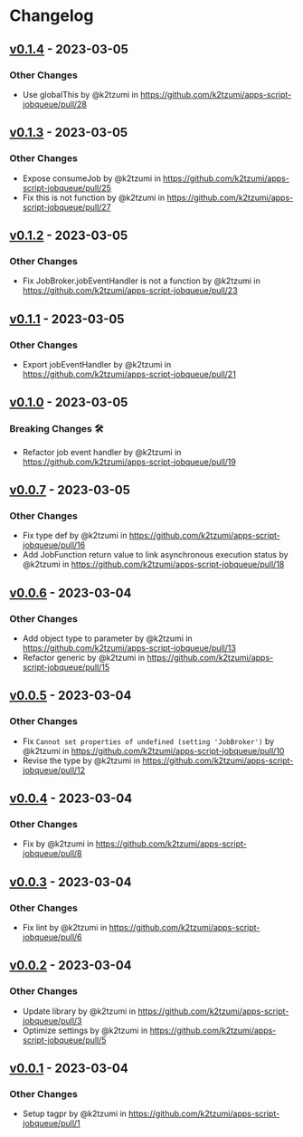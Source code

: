 # Changelog

## [v0.1.4](https://github.com/k2tzumi/apps-script-jobqueue/compare/v0.1.3...v0.1.4) - 2023-03-05
### Other Changes
- Use globalThis by @k2tzumi in https://github.com/k2tzumi/apps-script-jobqueue/pull/28

## [v0.1.3](https://github.com/k2tzumi/apps-script-jobqueue/compare/v0.1.2...v0.1.3) - 2023-03-05
### Other Changes
- Expose consumeJob by @k2tzumi in https://github.com/k2tzumi/apps-script-jobqueue/pull/25
- Fix this is not function by @k2tzumi in https://github.com/k2tzumi/apps-script-jobqueue/pull/27

## [v0.1.2](https://github.com/k2tzumi/apps-script-jobqueue/compare/v0.1.1...v0.1.2) - 2023-03-05
### Other Changes
- Fix JobBroker.jobEventHandler is not a function by @k2tzumi in https://github.com/k2tzumi/apps-script-jobqueue/pull/23

## [v0.1.1](https://github.com/k2tzumi/apps-script-jobqueue/compare/v0.1.0...v0.1.1) - 2023-03-05
### Other Changes
- Export jobEventHandler by @k2tzumi in https://github.com/k2tzumi/apps-script-jobqueue/pull/21

## [v0.1.0](https://github.com/k2tzumi/apps-script-jobqueue/compare/v0.0.7...v0.1.0) - 2023-03-05
### Breaking Changes 🛠
- Refactor job event handler by @k2tzumi in https://github.com/k2tzumi/apps-script-jobqueue/pull/19

## [v0.0.7](https://github.com/k2tzumi/apps-script-jobqueue/compare/v0.0.6...v0.0.7) - 2023-03-05
### Other Changes
- Fix type def by @k2tzumi in https://github.com/k2tzumi/apps-script-jobqueue/pull/16
- Add JobFunction return value to link asynchronous execution status by @k2tzumi in https://github.com/k2tzumi/apps-script-jobqueue/pull/18

## [v0.0.6](https://github.com/k2tzumi/apps-script-jobqueue/compare/v0.0.5...v0.0.6) - 2023-03-04
### Other Changes
- Add object type to parameter by @k2tzumi in https://github.com/k2tzumi/apps-script-jobqueue/pull/13
- Refactor generic by @k2tzumi in https://github.com/k2tzumi/apps-script-jobqueue/pull/15

## [v0.0.5](https://github.com/k2tzumi/apps-script-jobqueue/compare/v0.0.4...v0.0.5) - 2023-03-04
### Other Changes
- Fix `Cannot set properties of undefined (setting 'JobBroker')` by @k2tzumi in https://github.com/k2tzumi/apps-script-jobqueue/pull/10
- Revise the type by @k2tzumi in https://github.com/k2tzumi/apps-script-jobqueue/pull/12

## [v0.0.4](https://github.com/k2tzumi/apps-script-jobqueue/compare/v0.0.3...v0.0.4) - 2023-03-04
### Other Changes
- Fix by @k2tzumi in https://github.com/k2tzumi/apps-script-jobqueue/pull/8

## [v0.0.3](https://github.com/k2tzumi/apps-script-jobqueue/compare/v0.0.2...v0.0.3) - 2023-03-04
### Other Changes
- Fix lint by @k2tzumi in https://github.com/k2tzumi/apps-script-jobqueue/pull/6

## [v0.0.2](https://github.com/k2tzumi/apps-script-jobqueue/compare/v0.0.1...v0.0.2) - 2023-03-04
### Other Changes
- Update library by @k2tzumi in https://github.com/k2tzumi/apps-script-jobqueue/pull/3
- Optimize settings by @k2tzumi in https://github.com/k2tzumi/apps-script-jobqueue/pull/5

## [v0.0.1](https://github.com/k2tzumi/apps-script-jobqueue/commits/v0.0.1) - 2023-03-04
### Other Changes
- Setup tagpr by @k2tzumi in https://github.com/k2tzumi/apps-script-jobqueue/pull/1
